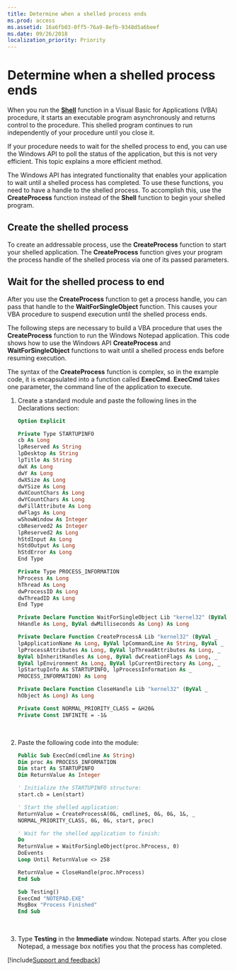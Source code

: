 ```yaml
---
title: Determine when a shelled process ends
ms.prod: access
ms.assetid: 16a6fb03-0ff5-76a9-8efb-9348d5a6beef
ms.date: 09/26/2018
localization_priority: Priority
---
```



# Determine when a shelled process ends

When you run the **[Shell](../../../language/reference/User-Interface-Help/shell-function.md)** function in a Visual Basic for Applications (VBA) procedure, it starts an executable program asynchronously and returns control to the procedure. This shelled program continues to run independently of your procedure until you close it.

If your procedure needs to wait for the shelled process to end, you can use the Windows API to poll the status of the application, but this is not very efficient. This topic explains a more efficient method. 

The Windows API has integrated functionality that enables your application to wait until a shelled process has completed. To use these functions, you need to have a handle to the shelled process. To accomplish this, use the **CreateProcess** function instead of the **Shell** function to begin your shelled program.


## Create the shelled process

To create an addressable process, use the **CreateProcess** function to start your shelled application. The **CreateProcess** function gives your program the process handle of the shelled process via one of its passed parameters.


## Wait for the shelled process to end

After you use the **CreateProcess** function to get a process handle, you can pass that handle to the **WaitForSingleObject** function. This causes your VBA procedure to suspend execution until the shelled process ends.

The following steps are necessary to build a VBA procedure that uses the **CreateProcess** function to run the Windows Notepad application. This code shows how to use the Windows API **CreateProcess** and **WaitForSingleObject** functions to wait until a shelled process ends before resuming execution.

The syntax of the **CreateProcess** function is complex, so in the example code, it is encapsulated into a function called **ExecCmd**. **ExecCmd** takes one parameter, the command line of the application to execute.

1. Create a standard module and paste the following lines in the Declarations section: 

    ```vb
    Option Explicit 
    
    Private Type STARTUPINFO 
    cb As Long 
    lpReserved As String 
    lpDesktop As String 
    lpTitle As String 
    dwX As Long 
    dwY As Long 
    dwXSize As Long 
    dwYSize As Long 
    dwXCountChars As Long 
    dwYCountChars As Long 
    dwFillAttribute As Long 
    dwFlags As Long 
    wShowWindow As Integer 
    cbReserved2 As Integer 
    lpReserved2 As Long 
    hStdInput As Long 
    hStdOutput As Long 
    hStdError As Long 
    End Type 
    
    Private Type PROCESS_INFORMATION 
    hProcess As Long 
    hThread As Long 
    dwProcessID As Long 
    dwThreadID As Long 
    End Type 
    
    Private Declare Function WaitForSingleObject Lib "kernel32" (ByVal _ 
    hHandle As Long, ByVal dwMilliseconds As Long) As Long 
    
    Private Declare Function CreateProcessA Lib "kernel32" (ByVal _ 
    lpApplicationName As Long, ByVal lpCommandLine As String, ByVal _ 
    lpProcessAttributes As Long, ByVal lpThreadAttributes As Long, _ 
    ByVal bInheritHandles As Long, ByVal dwCreationFlags As Long, _ 
    ByVal lpEnvironment As Long, ByVal lpCurrentDirectory As Long, _ 
    lpStartupInfo As STARTUPINFO, lpProcessInformation As _ 
    PROCESS_INFORMATION) As Long 
    
    Private Declare Function CloseHandle Lib "kernel32" (ByVal _ 
    hObject As Long) As Long 
    
    Private Const NORMAL_PRIORITY_CLASS = &H20& 
    Private Const INFINITE = -1& 

    ```

    <br/>

2. Paste the following code into the module:

    ```vb
    Public Sub ExecCmd(cmdline As String) 
    Dim proc As PROCESS_INFORMATION 
    Dim start As STARTUPINFO 
    Dim ReturnValue As Integer 
    
    ' Initialize the STARTUPINFO structure: 
    start.cb = Len(start) 
    
    ' Start the shelled application: 
    ReturnValue = CreateProcessA(0&, cmdline$, 0&, 0&, 1&, _ 
    NORMAL_PRIORITY_CLASS, 0&, 0&, start, proc) 
    
    ' Wait for the shelled application to finish: 
    Do 
    ReturnValue = WaitForSingleObject(proc.hProcess, 0) 
    DoEvents 
    Loop Until ReturnValue <> 258 
    
    ReturnValue = CloseHandle(proc.hProcess) 
    End Sub 
    
    Sub Testing() 
    ExecCmd "NOTEPAD.EXE" 
    MsgBox "Process Finished" 
    End Sub
    ```

    <br/>

3. Type **Testing** in the **Immediate** window. Notepad starts. After you close Notepad, a message box notifies you that the process has completed.

[!include[Support and feedback](~/includes/feedback-boilerplate.md)]